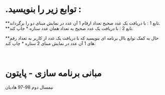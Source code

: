# .توابع زیر را بنویسید :

**تابع 1 : با دریافت یک عدد صحیح تعداد ارقام 1 آن عدد در نمایش مبنای دو را برگرداند.
<br>
**تابع 2 : با دریافت یک عدد صحیح به تعداد همان عدد ستاره * جاپ کند.
<br>

**حال به کمک توابع باال برنامه ای بنویسید که با دریافت یک عدد از کاربر به تعداد رقم های 1 آن عدد در نمایش مبنای 2 ستاره * چاپ کند.

<br>


# مبانی برنامه سازی - پایتون
نیمسال دوم 98-97
هادیان
